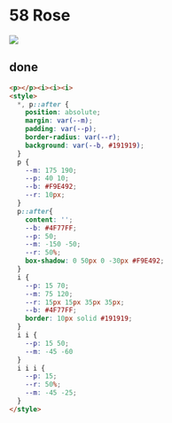 # 58 Rose

![](https://raw.githubusercontent.com/sari3l/css_battle/main/media/16775646335237/16775646421343.png)

## done

```html
<p></p><i><i><i>
<style>
  *, p::after {
    position: absolute;
    margin: var(--m);
    padding: var(--p);
    border-radius: var(--r);
    background: var(--b, #191919);
  }
  p {
    --m: 175 190;
    --p: 40 10;
    --b: #F9E492;
    --r: 10px;
  }
  p::after{
    content: '';
    --b: #4F77FF;
    --p: 50;
    --m: -150 -50;
    --r: 50%;
    box-shadow: 0 50px 0 -30px #F9E492;
  }
  i {
    --p: 15 70;
    --m: 75 120;
    --r: 15px 15px 35px 35px;
    --b: #4F77FF;
    border: 10px solid #191919;
  }
  i i {
    --p: 15 50;
    --m: -45 -60
  }
  i i i {
    --p: 15;
    --r: 50%;
    --m: -45 -25;
  }
</style>
```
